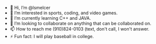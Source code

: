 - 👋 Hi, I’m @lsmelcer
- 👀 I’m interested in sports, coding, and video games.
- 🌱 I’m currently learning C++ and JAVA.
- 💞️ I’m looking to collaborate on anything that can be collaborated on.
- 📫 How to reach me (910)824-0103 (text, don't call, I won't answer.
- ⚡ Fun fact: I will play baseball in college.

<!---
lsmelcer/lsmelcer is a ✨ special ✨ repository because its `README.md` (this file) appears on your GitHub profile.
You can click the Preview link to take a look at your changes.
--->
